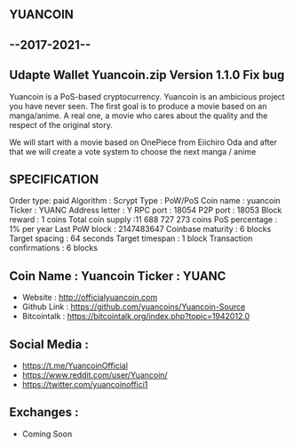 
YUANCOIN
--------
--2017-2021--
--------
Udapte Wallet Yuancoin.zip
Version 1.1.0
Fix bug
--------

Yuancoin is a PoS-based cryptocurrency.
Yuancoin is an ambicious project  you have never seen. The first goal is to produce a movie based on an manga/anime. A real one, a movie who cares about the quality and the respect of the original story.

We will start with a movie based on OnePiece from Eiichiro Oda and after that we will create a vote system to choose the next manga / anime

SPECIFICATION
----------------
Order type: paid
Algorithm : Scrypt
Type : PoW/PoS
Coin name : yuancoin
Ticker : YUANC
Address letter : Y
RPC port : 18054
P2P port : 18053
Block reward : 1 coins
Total coin supply :11 688 727 273 coins
PoS percentage : 1% per year
Last PoW block : 2147483647
Coinbase maturity : 6 blocks
Target spacing : 64 seconds
Target timespan : 1 block
Transaction confirmations : 6 blocks

Coin Name : Yuancoin
Ticker : YUANC
-------------------

- Website : http://officialyuancoin.com
- Github Link : https://github.com/yuancoins/Yuancoin-Source
- Bitcointalk : https://bitcointalk.org/index.php?topic=1942012.0

Social Media : 
----------------
- https://t.me/YuancoinOfficial
- https://www.reddit.com/user/Yuancoin/
- https://twitter.com/yuancoinoffici1

Exchanges : 
----------------
- Coming Soon
 
